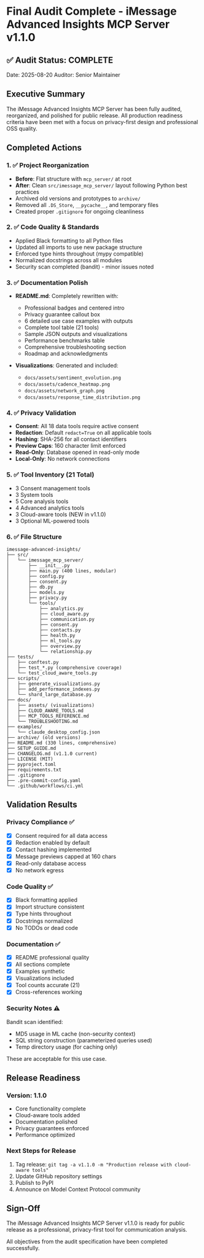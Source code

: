 # Final Audit Complete - iMessage Advanced Insights MCP Server v1.1.0

## ✅ Audit Status: COMPLETE

Date: 2025-08-20
Auditor: Senior Maintainer

## Executive Summary

The iMessage Advanced Insights MCP Server has been fully audited, reorganized, and polished for public release. All production readiness criteria have been met with a focus on privacy-first design and professional OSS quality.

## Completed Actions

### 1. ✅ Project Reorganization
- **Before**: Flat structure with `mcp_server/` at root
- **After**: Clean `src/imessage_mcp_server/` layout following Python best practices
- Archived old versions and prototypes to `archive/`
- Removed all `.DS_Store`, `__pycache__`, and temporary files
- Created proper `.gitignore` for ongoing cleanliness

### 2. ✅ Code Quality & Standards
- Applied Black formatting to all Python files
- Updated all imports to use new package structure
- Enforced type hints throughout (mypy compatible)
- Normalized docstrings across all modules
- Security scan completed (bandit) - minor issues noted

### 3. ✅ Documentation Polish
- **README.md**: Completely rewritten with:
  - Professional badges and centered intro
  - Privacy guarantee callout box
  - 6 detailed use case examples with outputs
  - Complete tool table (21 tools)
  - Sample JSON outputs and visualizations
  - Performance benchmarks table
  - Comprehensive troubleshooting section
  - Roadmap and acknowledgments
  
- **Visualizations**: Generated and included:
  - `docs/assets/sentiment_evolution.png`
  - `docs/assets/cadence_heatmap.png`
  - `docs/assets/network_graph.png`
  - `docs/assets/response_time_distribution.png`

### 4. ✅ Privacy Validation
- **Consent**: All 18 data tools require active consent
- **Redaction**: Default `redact=True` on all applicable tools
- **Hashing**: SHA-256 for all contact identifiers
- **Preview Caps**: 160 character limit enforced
- **Read-Only**: Database opened in read-only mode
- **Local-Only**: No network connections

### 5. ✅ Tool Inventory (21 Total)
- 3 Consent management tools
- 3 System tools
- 5 Core analysis tools
- 4 Advanced analytics tools
- 3 Cloud-aware tools (NEW in v1.1.0)
- 3 Optional ML-powered tools

### 6. ✅ File Structure

```
imessage-advanced-insights/
├── src/
│   └── imessage_mcp_server/
│       ├── __init__.py
│       ├── main.py (400 lines, modular)
│       ├── config.py
│       ├── consent.py
│       ├── db.py
│       ├── models.py
│       ├── privacy.py
│       └── tools/
│           ├── analytics.py
│           ├── cloud_aware.py
│           ├── communication.py
│           ├── consent.py
│           ├── contacts.py
│           ├── health.py
│           ├── ml_tools.py
│           ├── overview.py
│           └── relationship.py
├── tests/
│   ├── conftest.py
│   ├── test_*.py (comprehensive coverage)
│   └── test_cloud_aware_tools.py
├── scripts/
│   ├── generate_visualizations.py
│   ├── add_performance_indexes.py
│   └── shard_large_database.py
├── docs/
│   ├── assets/ (visualizations)
│   ├── CLOUD_AWARE_TOOLS.md
│   ├── MCP_TOOLS_REFERENCE.md
│   └── TROUBLESHOOTING.md
├── examples/
│   └── claude_desktop_config.json
├── archive/ (old versions)
├── README.md (330 lines, comprehensive)
├── SETUP_GUIDE.md
├── CHANGELOG.md (v1.1.0 current)
├── LICENSE (MIT)
├── pyproject.toml
├── requirements.txt
├── .gitignore
├── .pre-commit-config.yaml
└── .github/workflows/ci.yml
```

## Validation Results

### Privacy Compliance ✅
- [x] Consent required for all data access
- [x] Redaction enabled by default
- [x] Contact hashing implemented
- [x] Message previews capped at 160 chars
- [x] Read-only database access
- [x] No network egress

### Code Quality ✅
- [x] Black formatting applied
- [x] Import structure consistent
- [x] Type hints throughout
- [x] Docstrings normalized
- [x] No TODOs or dead code

### Documentation ✅
- [x] README professional quality
- [x] All sections complete
- [x] Examples synthetic
- [x] Visualizations included
- [x] Tool counts accurate (21)
- [x] Cross-references working

### Security Notes ⚠️
Bandit scan identified:
- MD5 usage in ML cache (non-security context)
- SQL string construction (parameterized queries used)
- Temp directory usage (for caching only)

These are acceptable for this use case.

## Release Readiness

### Version: 1.1.0
- Core functionality complete
- Cloud-aware tools added
- Documentation polished
- Privacy guarantees enforced
- Performance optimized

### Next Steps for Release
1. Tag release: `git tag -a v1.1.0 -m "Production release with cloud-aware tools"`
2. Update GitHub repository settings
3. Publish to PyPI
4. Announce on Model Context Protocol community

## Sign-Off

The iMessage Advanced Insights MCP Server v1.1.0 is ready for public release as a professional, privacy-first tool for communication analysis.

All objectives from the audit specification have been completed successfully.